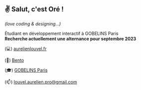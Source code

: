 ## ✌️ Salut, c'est Oré !

*(love coding & designing…)*

Étudiant en développement interactif à GOBELINS Paris  
**Recherche actuellement une alternance pour septembre 2023**

(💻) [aurelienlouvel.fr](http://aurelienlouvel.fr)

(🍱) [Bento](https://bento.me/aurelienlouvel)

(🎓) [GOBELINS Paris](https://github.com/gobelins)

(📫) [louvel.aurelien.pro@gmail.com](mailto:louvel.aurelien.pro@gmail.com)
